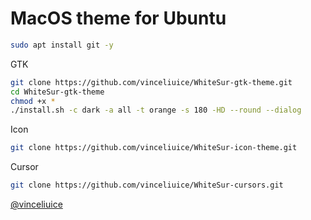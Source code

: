 # MacOS theme for Ubuntu
```bash
sudo apt install git -y
```

GTK 
```bash
git clone https://github.com/vinceliuice/WhiteSur-gtk-theme.git
cd WhiteSur-gtk-theme
chmod +x *
./install.sh -c dark -a all -t orange -s 180 -HD --round --dialog
```
Icon
```bash
git clone https://github.com/vinceliuice/WhiteSur-icon-theme.git
```
Cursor
```bash
git clone https://github.com/vinceliuice/WhiteSur-cursors.git
```

[@vinceliuice](https://github.com/vinceliuice)
